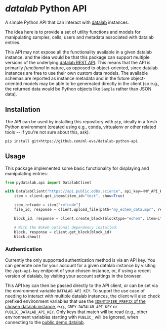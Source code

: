 # *datalab* Python API

A simple Python API that can interact with [datalab](https://github.com/the-grey-group/datalab) instances.

The idea here is to provide a set of utility functions and models for manipulating samples, cells, users and metadata associated with datalab entries.

This API may not expose all the functionality available in a given datalab instance, and the idea would be that this package can support multiple versions of the underlying [datalab REST API](https://the-datalab.readthedocs.io/en/latest/rest_api/).
This means that the API is primarily *functional* in nature, as opposed to object-oriented, since datalab instances are free to use their own custom data models.
The available schemas are reported as instance metadata and in the future object-oriented models may be able to be genereated directly in the client (so e.g., the returned data would be Python objects like `Sample` rather than JSON data).

## Installation

The API can be used by installing this repository with `pip`, ideally in a fresh Python environment (created using e.g., conda, virtualenv or other related tools -- if you're not sure about this, ask).

```shell
pip install git+https://github.com/ml-evs/datalab-python-api
```

## Usage

This package implemented some basic functionality for displaying and manipulating entries:

```python
from pydatalab.api import DatalabClient

with DatalabClient("https://api.public.odbx.science", api_key=<MY_API_KEY>) as client:
    item = client.get_items(item_id="test", show=True)

    item_refcode = item["refcode"]
    file_id, response = client.upload_file(path="my_echem_data.mpr", refcode=item_refcode)

    block_id, response = client.create_block(blocktype="echem", item=item_refcode, file=file_id)

    # With the Bokeh optional dependency installed:
    block, response = client.get_block(block_id)
    block.show()
```

### Authentication

Currently the only supported authentication method is via an API key.
You can generate one for your account for a given datalab instance by visiting the `/get-api-key` endpoint of your chosen instance, or, if using a recent version of datalab, by visiting your account settings in the browser.

This API key can then be passed directly to the API client, or can be set via the environment variable `DATALAB_API_KEY`.
To suport the use case of needing to interact with multiple datalab instances, the client will also check prefixed environment variables that use the [`IDENTIFIER_PREFIX` of the chosen datalab instance](https://the-datalab.readthedocs.io/en/latest/config/#mandatory-settings), e.g., `GREY_DATALAB_API_KEY` or `PUBLIC_DATALAB_API_KEY`.
Only keys that match will be read (e.g., other environment variables starting with `PUBLIC_` will be ignored, when connecting to the [public demo datalab](https://public.datalab.odbx.science).

